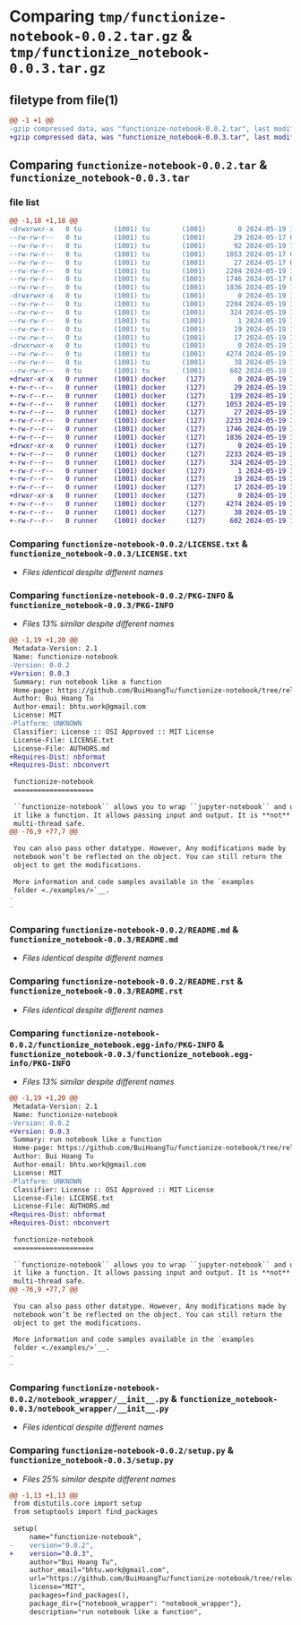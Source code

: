 # Comparing `tmp/functionize-notebook-0.0.2.tar.gz` & `tmp/functionize_notebook-0.0.3.tar.gz`

## filetype from file(1)

```diff
@@ -1 +1 @@
-gzip compressed data, was "functionize-notebook-0.0.2.tar", last modified: Sun May 19 13:07:22 2024, max compression
+gzip compressed data, was "functionize_notebook-0.0.3.tar", last modified: Sun May 19 13:59:08 2024, max compression
```

## Comparing `functionize-notebook-0.0.2.tar` & `functionize_notebook-0.0.3.tar`

### file list

```diff
@@ -1,18 +1,18 @@
-drwxrwxr-x   0 tu        (1001) tu        (1001)        0 2024-05-19 13:07:22.712188 functionize-notebook-0.0.2/
--rw-rw-r--   0 tu        (1001) tu        (1001)       29 2024-05-17 06:36:21.000000 functionize-notebook-0.0.2/AUTHORS.md
--rw-rw-r--   0 tu        (1001) tu        (1001)       92 2024-05-19 13:06:57.000000 functionize-notebook-0.0.2/CHANGES.txt
--rw-rw-r--   0 tu        (1001) tu        (1001)     1053 2024-05-17 02:14:10.000000 functionize-notebook-0.0.2/LICENSE.txt
--rw-rw-r--   0 tu        (1001) tu        (1001)       27 2024-05-17 07:16:02.000000 functionize-notebook-0.0.2/MANIFEST.in
--rw-rw-r--   0 tu        (1001) tu        (1001)     2204 2024-05-19 13:07:22.712188 functionize-notebook-0.0.2/PKG-INFO
--rw-rw-r--   0 tu        (1001) tu        (1001)     1746 2024-05-17 07:43:18.000000 functionize-notebook-0.0.2/README.md
--rw-rw-r--   0 tu        (1001) tu        (1001)     1836 2024-05-19 13:07:22.000000 functionize-notebook-0.0.2/README.rst
-drwxrwxr-x   0 tu        (1001) tu        (1001)        0 2024-05-19 13:07:22.712188 functionize-notebook-0.0.2/functionize_notebook.egg-info/
--rw-rw-r--   0 tu        (1001) tu        (1001)     2204 2024-05-19 13:07:22.000000 functionize-notebook-0.0.2/functionize_notebook.egg-info/PKG-INFO
--rw-rw-r--   0 tu        (1001) tu        (1001)      324 2024-05-19 13:07:22.000000 functionize-notebook-0.0.2/functionize_notebook.egg-info/SOURCES.txt
--rw-rw-r--   0 tu        (1001) tu        (1001)        1 2024-05-19 13:07:22.000000 functionize-notebook-0.0.2/functionize_notebook.egg-info/dependency_links.txt
--rw-rw-r--   0 tu        (1001) tu        (1001)       19 2024-05-19 13:07:22.000000 functionize-notebook-0.0.2/functionize_notebook.egg-info/requires.txt
--rw-rw-r--   0 tu        (1001) tu        (1001)       17 2024-05-19 13:07:22.000000 functionize-notebook-0.0.2/functionize_notebook.egg-info/top_level.txt
-drwxrwxr-x   0 tu        (1001) tu        (1001)        0 2024-05-19 13:07:22.712188 functionize-notebook-0.0.2/notebook_wrapper/
--rw-rw-r--   0 tu        (1001) tu        (1001)     4274 2024-05-19 13:05:06.000000 functionize-notebook-0.0.2/notebook_wrapper/__init__.py
--rw-rw-r--   0 tu        (1001) tu        (1001)       38 2024-05-19 13:07:22.712188 functionize-notebook-0.0.2/setup.cfg
--rw-rw-r--   0 tu        (1001) tu        (1001)      602 2024-05-19 13:07:17.000000 functionize-notebook-0.0.2/setup.py
+drwxr-xr-x   0 runner    (1001) docker     (127)        0 2024-05-19 13:59:08.866773 functionize_notebook-0.0.3/
+-rw-r--r--   0 runner    (1001) docker     (127)       29 2024-05-19 13:59:04.000000 functionize_notebook-0.0.3/AUTHORS.md
+-rw-r--r--   0 runner    (1001) docker     (127)      139 2024-05-19 13:59:04.000000 functionize_notebook-0.0.3/CHANGES.txt
+-rw-r--r--   0 runner    (1001) docker     (127)     1053 2024-05-19 13:59:04.000000 functionize_notebook-0.0.3/LICENSE.txt
+-rw-r--r--   0 runner    (1001) docker     (127)       27 2024-05-19 13:59:04.000000 functionize_notebook-0.0.3/MANIFEST.in
+-rw-r--r--   0 runner    (1001) docker     (127)     2233 2024-05-19 13:59:08.866773 functionize_notebook-0.0.3/PKG-INFO
+-rw-r--r--   0 runner    (1001) docker     (127)     1746 2024-05-19 13:59:04.000000 functionize_notebook-0.0.3/README.md
+-rw-r--r--   0 runner    (1001) docker     (127)     1836 2024-05-19 13:59:04.000000 functionize_notebook-0.0.3/README.rst
+drwxr-xr-x   0 runner    (1001) docker     (127)        0 2024-05-19 13:59:08.866773 functionize_notebook-0.0.3/functionize_notebook.egg-info/
+-rw-r--r--   0 runner    (1001) docker     (127)     2233 2024-05-19 13:59:08.000000 functionize_notebook-0.0.3/functionize_notebook.egg-info/PKG-INFO
+-rw-r--r--   0 runner    (1001) docker     (127)      324 2024-05-19 13:59:08.000000 functionize_notebook-0.0.3/functionize_notebook.egg-info/SOURCES.txt
+-rw-r--r--   0 runner    (1001) docker     (127)        1 2024-05-19 13:59:08.000000 functionize_notebook-0.0.3/functionize_notebook.egg-info/dependency_links.txt
+-rw-r--r--   0 runner    (1001) docker     (127)       19 2024-05-19 13:59:08.000000 functionize_notebook-0.0.3/functionize_notebook.egg-info/requires.txt
+-rw-r--r--   0 runner    (1001) docker     (127)       17 2024-05-19 13:59:08.000000 functionize_notebook-0.0.3/functionize_notebook.egg-info/top_level.txt
+drwxr-xr-x   0 runner    (1001) docker     (127)        0 2024-05-19 13:59:08.866773 functionize_notebook-0.0.3/notebook_wrapper/
+-rw-r--r--   0 runner    (1001) docker     (127)     4274 2024-05-19 13:59:04.000000 functionize_notebook-0.0.3/notebook_wrapper/__init__.py
+-rw-r--r--   0 runner    (1001) docker     (127)       38 2024-05-19 13:59:08.866773 functionize_notebook-0.0.3/setup.cfg
+-rw-r--r--   0 runner    (1001) docker     (127)      602 2024-05-19 13:59:04.000000 functionize_notebook-0.0.3/setup.py
```

### Comparing `functionize-notebook-0.0.2/LICENSE.txt` & `functionize_notebook-0.0.3/LICENSE.txt`

 * *Files identical despite different names*

### Comparing `functionize-notebook-0.0.2/PKG-INFO` & `functionize_notebook-0.0.3/PKG-INFO`

 * *Files 13% similar despite different names*

```diff
@@ -1,19 +1,20 @@
 Metadata-Version: 2.1
 Name: functionize-notebook
-Version: 0.0.2
+Version: 0.0.3
 Summary: run notebook like a function
 Home-page: https://github.com/BuiHoangTu/functionize-notebook/tree/release
 Author: Bui Hoang Tu
 Author-email: bhtu.work@gmail.com
 License: MIT
-Platform: UNKNOWN
 Classifier: License :: OSI Approved :: MIT License
 License-File: LICENSE.txt
 License-File: AUTHORS.md
+Requires-Dist: nbformat
+Requires-Dist: nbconvert
 
 functionize-notebook
 ====================
 
 ``functionize-notebook`` allows you to wrap ``jupyter-notebook`` and use
 it like a function. It allows passing input and output. It is **not**
 multi-thread safe.
@@ -76,9 +77,7 @@
 
 You can also pass other datatype. However, Any modifications made by
 notebook won’t be reflected on the object. You can still return the
 object to get the modifications.
 
 More information and code samples available in the `examples
 folder <./examples/>`__.
-
-
```

### Comparing `functionize-notebook-0.0.2/README.md` & `functionize_notebook-0.0.3/README.md`

 * *Files identical despite different names*

### Comparing `functionize-notebook-0.0.2/README.rst` & `functionize_notebook-0.0.3/README.rst`

 * *Files identical despite different names*

### Comparing `functionize-notebook-0.0.2/functionize_notebook.egg-info/PKG-INFO` & `functionize_notebook-0.0.3/functionize_notebook.egg-info/PKG-INFO`

 * *Files 13% similar despite different names*

```diff
@@ -1,19 +1,20 @@
 Metadata-Version: 2.1
 Name: functionize-notebook
-Version: 0.0.2
+Version: 0.0.3
 Summary: run notebook like a function
 Home-page: https://github.com/BuiHoangTu/functionize-notebook/tree/release
 Author: Bui Hoang Tu
 Author-email: bhtu.work@gmail.com
 License: MIT
-Platform: UNKNOWN
 Classifier: License :: OSI Approved :: MIT License
 License-File: LICENSE.txt
 License-File: AUTHORS.md
+Requires-Dist: nbformat
+Requires-Dist: nbconvert
 
 functionize-notebook
 ====================
 
 ``functionize-notebook`` allows you to wrap ``jupyter-notebook`` and use
 it like a function. It allows passing input and output. It is **not**
 multi-thread safe.
@@ -76,9 +77,7 @@
 
 You can also pass other datatype. However, Any modifications made by
 notebook won’t be reflected on the object. You can still return the
 object to get the modifications.
 
 More information and code samples available in the `examples
 folder <./examples/>`__.
-
-
```

### Comparing `functionize-notebook-0.0.2/notebook_wrapper/__init__.py` & `functionize_notebook-0.0.3/notebook_wrapper/__init__.py`

 * *Files identical despite different names*

### Comparing `functionize-notebook-0.0.2/setup.py` & `functionize_notebook-0.0.3/setup.py`

 * *Files 25% similar despite different names*

```diff
@@ -1,13 +1,13 @@
 from distutils.core import setup
 from setuptools import find_packages
 
 setup(
     name="functionize-notebook",
-    version="0.0.2",
+    version="0.0.3",
     author="Bui Hoang Tu",
     author_email="bhtu.work@gmail.com",
     url="https://github.com/BuiHoangTu/functionize-notebook/tree/release",
     license="MIT",
     packages=find_packages(),
     package_dir={"notebook_wrapper": "notebook_wrapper"},
     description="run notebook like a function",
```

